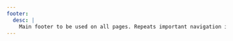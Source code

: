 ```yaml
---
footer:
  desc: |
    Main footer to be used on all pages. Repeats important navigation items and also features social media links, contact, and legal information.
---
```

